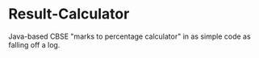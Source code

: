 # Result-Calculator
Java-based CBSE "marks to percentage calculator" in as simple code as falling off a log.
